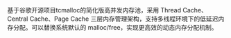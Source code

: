 基于⾕歌开源项目tcmalloc的简化版⾼并发内存池，采用 Thread Cache、Central Cache、Page Cache 三层内存管理架构，支持多线程环境下的低延迟内存分配。可以替换系统默认的 malloc/free，实现更⾼效的动态内存分配机制。

